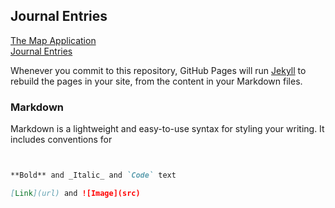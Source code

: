 ## Journal Entries
[The Map Application](https://safe-ridge-26253.herokuapp.com/)<br/>
[Journal Entries](https://rociomjaime.github.io/techAndActivism/JournalEntries.html) 

Whenever you commit to this repository, GitHub Pages will run [Jekyll](https://jekyllrb.com/) to rebuild the pages in your site, from the content in your Markdown files.

### Markdown

Markdown is a lightweight and easy-to-use syntax for styling your writing. It includes conventions for

```markdown


**Bold** and _Italic_ and `Code` text

[Link](url) and ![Image](src)
```




